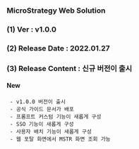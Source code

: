### MicroStrategy Web Solution
### (1) Ver : v1.0.0
### (2) Release Date : 2022.01.27
### (3) Release Content : 신규 버전이 출시

   #### New
     - v1.0.0 버전이 출시
     - 공식 가이드 문서가 배포
     - 프롬프트 커스텀 기능이 새롭게 구성
     - SSO 기능이 새롭게 구성
     - 사용자 배치 기능이 새롭게 구성
     - 웹 포탈 화면에서 MSTR 화면 조회 가능

